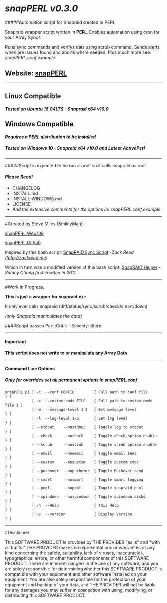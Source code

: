 # _*snapPERL v0.3.0*_

#####Automation script for Snapraid created in PERL

 Snapraid wrapper script written in **PERL**. Enables automation using cron for your Array Syncs

 Runs sync commands and verifys data using scrub command. Sends alerts when are issues found
 and aborts where needed. Plus much more see: _snapPERL.conf.example_

## Website: [snapPERL](http://snapperl.stevemiles.me.uk/ "snapPERL")

---

## Linux Compatible
##### Tested on Ubuntu 16.04LTS - Snapraid x64 v10.0

## Windows Compatible 
#### _Requires a PERL distribution to be installed_
##### Tested on Windows 10 - Snapraid x64 v10.0 and Latest ActivePerl 
 
--- 
 
#####Script is expected to be run as root so it calls snapraid as root

#### _Please Read!_

* CHANGELOG
* INSTALL.md
* INSTALL-WINDOWS.md
* LICENSE
* _And the extensive comments for the options in: snapPERL.conf.example_

---

#Created by Steve Miles (SmileyMan). 

[snapPERL Website](http://snapperl.stevemiles.me.uk/ "snapPERL Website")

[snapPERL Github](https://github.com/SmileyMan/snapPERL/ "snapPERL Github")


Inspired by this bash script: [SnapRAID Sync Script](http://zackreed.me/articles/83-updated-snapraid-sync-script) 
-_Zack Reed (http://zackreed.me)_

Which in turn was a modified version of this bash script: [SnapRAID Helper](https://gist.github.com/bfg100k/87a1bbccf4f15d963ff7) 
-_Sidney Chong first created in 2011_

---

#Work in Progress.

**This is just a wrapper for snapraid.exe**

It only ever calls snapraid (diff/status/sync/scrub/check/smart/down)

_(only Snapraid manipulates the data)_

####Script passes Perl::Critic - Severity: Stern

---

#### Important

__This script does not write to or manipulate any Array Data__

---

#### Command Line Options
##### Only for overrides set all permanent options in snapPERL.conf

    snapPERL.pl [ -c  --conf CONFIG         { Full path to conf file        } ]
                [ -x  --custom-cmds FILE    { Full path to custom-cmds file } ]
                [ -m  --message-level 1-3   { Set message level             } ]
                [ -l  --log-level 1-5       { Set log level                 } ]
                [ --stdout    --nostdout    { Toggle log to stdout          } ]
                [ --check     --nocheck     { Toggle check option enable    } ]
                [ --scrub     --noscrub     { Toggle scrub option enable    } ]
                [ --email     --noemail     { Toggle email send             } ]
                [ --custom    --nocustom    { Toggle custom cmds            } ]
                [ --pushover  --nopushover  { Toggle Pushover send          } ]
                [ --smart     --nosmart     { Toggle smart logging          } ]
                [ --pool      --nopool      { Toggle snapraid pool          } ]
                [ --spindown  --nospindown  { Toggle spindown disks         } ]
                [ -h  --Help                { This Help                     } ]
                [ -v  --version             { Display Version               } ]

---

#Disclaimer

This SOFTWARE PRODUCT is provided by THE PROVIDER "as is" and "with all faults." 
THE PROVIDER makes no representations or warranties of any kind concerning the safety, 
suitability, lack of viruses, inaccuracies, typographical errors, or other harmful 
components of this SOFTWARE PRODUCT. There are inherent dangers in the use of any software,
and you are solely responsible for determining whether this SOFTWARE PRODUCT is compatible
with your equipment and other software installed on your equipment. You are also solely
responsible for the protection of your equipment and backup of your data, and THE PROVIDER
will not be liable for any damages you may suffer in connection with using, modifying, or 
distributing this SOFTWARE PRODUCT. 

